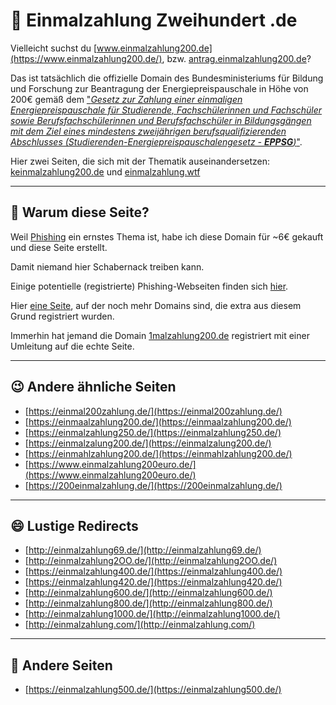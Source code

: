 # 💸 Einmalzahlung Zweihundert .de

Vielleicht suchst du [www.einmalzahlung200.de](https://www.einmalzahlung200.de/), bzw. [antrag.einmalzahlung200.de](https://antrag.einmalzahlung200.de/)?

Das ist tatsächlich die offizielle Domain des Bundesministeriums für Bildung und Forschung zur Beantragung der Energiepreispauschale in Höhe von 200€ gemäß dem ["*Gesetz zur Zahlung einer einmaligen Energiepreispauschale für Studierende, Fachschülerinnen und Fachschüler sowie Berufsfachschülerinnen und Berufsfachschüler in Bildungsgängen mit dem Ziel eines mindestens zweijährigen berufsqualifizierenden Abschlusses (Studierenden-Energiepreispauschalengesetz - **EPPSG**)*"](https://www.gesetze-im-internet.de/eppsg/).

Hier zwei Seiten, die sich mit der Thematik auseinandersetzen: [keinmalzahlung200.de](https://www.keinmalzahlung200.de/) und [einmalzahlung.wtf](https://einmalzahlung.wtf/)

---

## 🤔 Warum diese Seite?

Weil [Phishing](https://de.wikipedia.org/wiki/Phishing) ein ernstes Thema ist, habe ich diese Domain für ~6€ gekauft und diese Seite erstellt.

Damit niemand hier Schabernack treiben kann.

Einige potentielle (registrierte) Phishing-Webseiten finden sich [hier](Phishing).

Hier [eine Seite](https://einmaIzahlung200.de/), auf der noch mehr Domains sind, die extra aus diesem Grund registriert wurden.

Immerhin hat jemand die Domain [1malzahlung200.de](https://1malzahlung200.de) registriert mit einer Umleitung auf die echte Seite.

---

## 😉 Andere ähnliche Seiten

- [https://einmal200zahlung.de/](https://einmal200zahlung.de/)
- [https://einmaalzahlung200.de/](https://einmaalzahlung200.de/)
- [https://einmalzahlung250.de/](https://einmalzahlung250.de/)
- [https://einmalzalung200.de/](https://einmalzalung200.de/)
- [https://einmahlzahlung200.de/](https://einmahlzahlung200.de/)
- [https://www.einmalzahlung200euro.de/](https://www.einmalzahlung200euro.de/)
- [https://200einmalzahlung.de/](https://200einmalzahlung.de/)

---

## 😄 Lustige Redirects

- [http://einmalzahlung69.de/](http://einmalzahlung69.de/)
- [http://einmalzahlung2OO.de/](http://einmalzahlung2OO.de/)
- [https://einmalzahlung400.de/](https://einmalzahlung400.de/)
- [https://einmalzahlung420.de/](https://einmalzahlung420.de/)
- [http://einmalzahlung600.de/](http://einmalzahlung600.de/)
- [http://einmalzahlung800.de/](http://einmalzahlung800.de/)
- [http://einmalzahlung1000.de/](http://einmalzahlung1000.de/)
- [http://einmalzahlung.com/](http://einmalzahlung.com/)

---

## 🤨 Andere Seiten

- [https://einmalzahlung500.de/](https://einmalzahlung500.de/)

